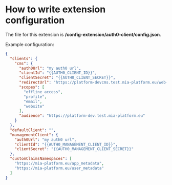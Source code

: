 # How to write extension configuration

The file for this extension is **/config-extension/auth0-client/config.json**.

Example configuration:

```json
{
  "clients": {
    "cms": {
      "auth0Url": "my auth0 url",
      "clientId": "{{AUTH0_CLIENT_ID}}",
      "clientSecret": "{{AUTH0_CLIENT_SECRET}}",
      "redirectUrl": "https://platform-devcms.test.mia-platform.eu/web-login/callback",
      "scopes": [
        "offline_access",
        "profile",
        "email",
        "website"
      ],
      "audience": "https://platform-dev.test.mia-platform.eu"
    }
  },
  "defaultClient": "",
  "managementClient": {
    "auth0Url": "my auth0 url",
    "clientId": "{{AUTH0_MANAGEMENT_CLIENT_ID}}",
    "clientSecret": "{{AUTH0_MANAGEMENT_CLIENT_SECRET}}"
  },
  "customClaimsNamespaces": [
    "https://mia-platform.eu/app_metadata",
    "https://mia-platform.eu/user_metadata"
  ]
}
```
